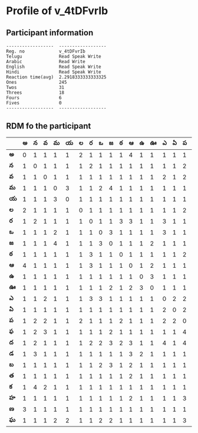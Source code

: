 



# Profile of v_4tDFvrIb

## Participant information



```
------------------  ------------------
Reg. no             v_4tDFvrIb
Telugu              Read Speak Write
Arabic              Read Write
English             Read Speak Write
Hindi               Read Speak Write
Reaction time(avg)  2.2918333333333325
Ones                245
Twos                31
Threes              18
Fours               6
Fives               0
------------------  ------------------
```  

## RDM fo the participant
  
  
|       |   అ |   న |   వ |   మ |   య |   ల |   ర |   ఒ |   జ |   ఠ |   ఆ |   ఉ |   ఊ |   ఎ |   ఏ |   ప |   ఫ |   ద |   డ |   బ |   త |   క |   హ |   ణ |   ఘ |
|-------|-----|-----|-----|-----|-----|-----|-----|-----|-----|-----|-----|-----|-----|-----|-----|-----|-----|-----|-----|-----|-----|-----|-----|-----|-----|
| **అ** |   0 |   1 |   1 |   1 |   1 |   2 |   1 |   1 |   1 |   1 |   4 |   1 |   1 |   1 |   1 |   1 |   1 |   1 |   1 |   1 |   1 |   1 |   1 |   3 |   1 |
| **న** |   1 |   0 |   1 |   1 |   1 |   1 |   2 |   1 |   1 |   1 |   1 |   1 |   1 |   1 |   1 |   2 |   2 |   2 |   3 |   1 |   1 |   4 |   1 |   1 |   1 |
| **వ** |   1 |   1 |   0 |   1 |   1 |   1 |   1 |   1 |   1 |   1 |   1 |   1 |   1 |   2 |   1 |   2 |   3 |   1 |   1 |   1 |   1 |   2 |   1 |   1 |   1 |
| **మ** |   1 |   1 |   1 |   0 |   3 |   1 |   1 |   2 |   4 |   1 |   1 |   1 |   1 |   1 |   1 |   1 |   1 |   1 |   1 |   1 |   1 |   1 |   1 |   1 |   2 |
| **య** |   1 |   1 |   1 |   3 |   0 |   1 |   1 |   1 |   1 |   1 |   1 |   1 |   1 |   1 |   1 |   1 |   1 |   1 |   1 |   1 |   1 |   1 |   1 |   1 |   2 |
| **ల** |   2 |   1 |   1 |   1 |   1 |   0 |   1 |   1 |   1 |   1 |   1 |   1 |   1 |   1 |   1 |   2 |   1 |   1 |   1 |   1 |   1 |   1 |   1 |   1 |   1 |
| **ర** |   1 |   2 |   1 |   1 |   1 |   1 |   0 |   1 |   1 |   3 |   3 |   1 |   1 |   3 |   1 |   1 |   1 |   2 |   1 |   1 |   1 |   1 |   1 |   1 |   1 |
| **ఒ** |   1 |   1 |   1 |   2 |   1 |   1 |   1 |   0 |   3 |   1 |   1 |   1 |   1 |   3 |   1 |   1 |   1 |   2 |   1 |   2 |   1 |   1 |   1 |   1 |   2 |
| **జ** |   1 |   1 |   1 |   4 |   1 |   1 |   1 |   3 |   0 |   1 |   1 |   1 |   2 |   1 |   1 |   1 |   2 |   3 |   1 |   3 |   1 |   1 |   1 |   1 |   2 |
| **ఠ** |   1 |   1 |   1 |   1 |   1 |   1 |   3 |   1 |   1 |   0 |   1 |   1 |   1 |   1 |   1 |   2 |   1 |   2 |   1 |   1 |   1 |   1 |   1 |   1 |   1 |
| **ఆ** |   4 |   1 |   1 |   1 |   1 |   1 |   3 |   1 |   1 |   1 |   0 |   1 |   2 |   1 |   1 |   1 |   1 |   3 |   3 |   2 |   2 |   1 |   2 |   1 |   1 |
| **ఉ** |   1 |   1 |   1 |   1 |   1 |   1 |   1 |   1 |   1 |   1 |   1 |   0 |   3 |   1 |   1 |   1 |   1 |   1 |   2 |   1 |   1 |   1 |   1 |   1 |   1 |
| **ఊ** |   1 |   1 |   1 |   1 |   1 |   1 |   1 |   1 |   2 |   1 |   2 |   3 |   0 |   1 |   1 |   1 |   1 |   1 |   1 |   1 |   1 |   1 |   1 |   1 |   1 |
| **ఎ** |   1 |   1 |   2 |   1 |   1 |   1 |   3 |   3 |   1 |   1 |   1 |   1 |   1 |   0 |   2 |   2 |   1 |   4 |   1 |   1 |   1 |   1 |   1 |   1 |   1 |
| **ఏ** |   1 |   1 |   1 |   1 |   1 |   1 |   1 |   1 |   1 |   1 |   1 |   1 |   1 |   2 |   0 |   2 |   1 |   1 |   1 |   1 |   1 |   1 |   1 |   1 |   1 |
| **ప** |   1 |   2 |   2 |   1 |   1 |   2 |   1 |   1 |   1 |   2 |   1 |   1 |   1 |   2 |   2 |   0 |   4 |   4 |   1 |   1 |   1 |   1 |   3 |   1 |   3 |
| **ఫ** |   1 |   2 |   3 |   1 |   1 |   1 |   1 |   1 |   2 |   1 |   1 |   1 |   1 |   1 |   1 |   4 |   0 |   1 |   1 |   1 |   1 |   1 |   1 |   1 |   1 |
| **ద** |   1 |   2 |   1 |   1 |   1 |   1 |   2 |   2 |   3 |   2 |   3 |   1 |   1 |   4 |   1 |   4 |   1 |   0 |   2 |   2 |   1 |   1 |   1 |   1 |   1 |
| **డ** |   1 |   3 |   1 |   1 |   1 |   1 |   1 |   1 |   1 |   1 |   3 |   2 |   1 |   1 |   1 |   1 |   1 |   2 |   0 |   1 |   3 |   1 |   3 |   1 |   1 |
| **బ** |   1 |   1 |   1 |   1 |   1 |   1 |   1 |   2 |   3 |   1 |   2 |   1 |   1 |   1 |   1 |   1 |   1 |   2 |   1 |   0 |   1 |   1 |   1 |   1 |   1 |
| **త** |   1 |   1 |   1 |   1 |   1 |   1 |   1 |   1 |   1 |   1 |   2 |   1 |   1 |   1 |   1 |   1 |   1 |   1 |   3 |   1 |   0 |   1 |   1 |   1 |   1 |
| **క** |   1 |   4 |   2 |   1 |   1 |   1 |   1 |   1 |   1 |   1 |   1 |   1 |   1 |   1 |   1 |   1 |   1 |   1 |   1 |   1 |   1 |   0 |   1 |   1 |   1 |
| **హ** |   1 |   1 |   1 |   1 |   1 |   1 |   1 |   1 |   1 |   1 |   2 |   1 |   1 |   1 |   1 |   3 |   1 |   1 |   3 |   1 |   1 |   1 |   0 |   1 |   1 |
| **ణ** |   3 |   1 |   1 |   1 |   1 |   1 |   1 |   1 |   1 |   1 |   1 |   1 |   1 |   1 |   1 |   1 |   1 |   1 |   1 |   1 |   1 |   1 |   1 |   0 |   1 |
| **ఘ** |   1 |   1 |   1 |   2 |   2 |   1 |   1 |   2 |   2 |   1 |   1 |   1 |   1 |   1 |   1 |   3 |   1 |   1 |   1 |   1 |   1 |   1 |   1 |   1 |   0 |
